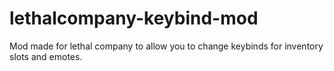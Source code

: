 # lethalcompany-keybind-mod
Mod made for lethal company to allow you to change keybinds for inventory slots and emotes.
